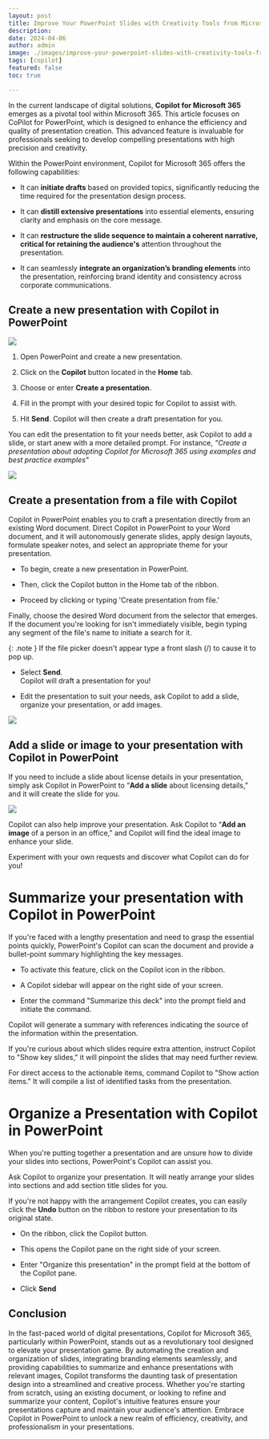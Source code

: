 ```yaml
---
layout: post
title: Improve Your PowerPoint Slides with Creativity Tools from Microsoft 365 Copilot
description: 
date: 2024-04-06
author: admin
image: ./images/improve-your-powerpoint-slides-with-creativity-tools-from-microsoft-365-copilot.jpeg
tags: [copilot]
featured: false
toc: true

---
```



In the current landscape of digital solutions, **Copilot for Microsoft 365** emerges as a pivotal tool within Microsoft 365. This article focuses on CoPilot for PowerPoint, which is designed to enhance the efficiency and quality of presentation creation. This advanced feature is invaluable for professionals seeking to develop compelling presentations with high precision and creativity.

Within the PowerPoint environment, Copilot for Microsoft 365 offers the following capabilities:

* It can **initiate drafts** based on provided topics, significantly reducing the time required for the presentation design process.
    
* It can **distill extensive presentations** into essential elements, ensuring clarity and emphasis on the core message.
    
* It can **restructure the slide sequence to maintain a coherent narrative, critical for retaining the audience's** attention throughout the presentation.
    
* It can seamlessly **integrate an organization’s branding elements** into the presentation, reinforcing brand identity and consistency across corporate communications.
    

## Create a new presentation with Copilot in PowerPoint

![]({{site.baseurl}}/images/clunbwcz5000208k48vytba7l.md/5551a4c5-dd97-4e84-abb7-f67de5a65793.png)

1. Open PowerPoint and create a new presentation.
    
2. Click on the **Copilot** button located in the **Home** tab.
    
3. Choose or enter **Create a presentation**.
    
4. Fill in the prompt with your desired topic for Copilot to assist with.
    
5. Hit **Send**. Copilot will then create a draft presentation for you.
    

You can edit the presentation to fit your needs better, ask Copilot to add a slide, or start anew with a more detailed prompt. For instance, *"Create a presentation about adopting Copilot for Microsoft 365 using examples and best practice examples"*

![]({{site.baseurl}}/images/clunbwcz5000208k48vytba7l.md/bae034d5-247b-4dfd-b42d-eb2c03ee73ac.png)

## Create a presentation from a file with Copilot

Copilot in PowerPoint enables you to craft a presentation directly from an existing Word document. Direct Copilot in PowerPoint to your Word document, and it will autonomously generate slides, apply design layouts, formulate speaker notes, and select an appropriate theme for your presentation.

* To begin, create a new presentation in PowerPoint.
    
* Then, click the Copilot button in the Home tab of the ribbon.
    
* Proceed by clicking or typing 'Create presentation from file.'
    

Finally, choose the desired Word document from the selector that emerges. If the document you're looking for isn't immediately visible, begin typing any segment of the file's name to initiate a search for it.

{: .note }
If the file picker doesn't appear type a front slash (/) to cause it to pop up.

* Select **Send**.  
    Copilot will draft a presentation for you!
    
* Edit the presentation to suit your needs, ask Copilot to add a slide, organize your presentation, or add images.
    

![]({{site.baseurl}}/images/clunbwcz5000208k48vytba7l.md/0df19df7-5877-45ba-984f-71ebb80c2144.png)

## Add a slide or image to your presentation with Copilot in PowerPoint

If you need to include a slide about license details in your presentation, simply ask Copilot in PowerPoint to “**Add a slide** about licensing details,” and it will create the slide for you.

![]({{site.baseurl}}/images/clunbwcz5000208k48vytba7l.md/5351cd3f-073b-4738-b47b-c0e9cc4292fb.png)

Copilot can also help improve your presentation. Ask Copilot to “**Add an image** of a person in an office,” and Copilot will find the ideal image to enhance your slide.

Experiment with your own requests and discover what Copilot can do for you!

# Summarize your presentation with Copilot in PowerPoint

If you're faced with a lengthy presentation and need to grasp the essential points quickly, PowerPoint's Copilot can scan the document and provide a bullet-point summary highlighting the key messages.

* To activate this feature, click on the Copilot icon in the ribbon.
    
* A Copilot sidebar will appear on the right side of your screen.
    
* Enter the command "Summarize this deck" into the prompt field and initiate the command.
    

Copilot will generate a summary with references indicating the source of the information within the presentation.

If you're curious about which slides require extra attention, instruct Copilot to "Show key slides," it will pinpoint the slides that may need further review.

For direct access to the actionable items, command Copilot to "Show action items." It will compile a list of identified tasks from the presentation.

# Organize a Presentation with Copilot in PowerPoint

When you're putting together a presentation and are unsure how to divide your slides into sections, PowerPoint's Copilot can assist you.

Ask Copilot to organize your presentation. It will neatly arrange your slides into sections and add section title slides for you.

If you're not happy with the arrangement Copilot creates, you can easily click the **Undo** button on the ribbon to restore your presentation to its original state.

* On the ribbon, click the Copilot button.
    
* This opens the Copilot pane on the right side of your screen.
    
* Enter "Organize this presentation" in the prompt field at the bottom of the Copilot pane.
    
* Click **Send**
    

## Conclusion

In the fast-paced world of digital presentations, Copilot for Microsoft 365, particularly within PowerPoint, stands out as a revolutionary tool designed to elevate your presentation game. By automating the creation and organization of slides, integrating branding elements seamlessly, and providing capabilities to summarize and enhance presentations with relevant images, Copilot transforms the daunting task of presentation design into a streamlined and creative process. Whether you're starting from scratch, using an existing document, or looking to refine and summarize your content, Copilot's intuitive features ensure your presentations capture and maintain your audience's attention. Embrace Copilot in PowerPoint to unlock a new realm of efficiency, creativity, and professionalism in your presentations.